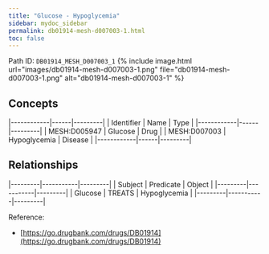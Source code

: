 ```yaml
---
title: "Glucose - Hypoglycemia"
sidebar: mydoc_sidebar
permalink: db01914-mesh-d007003-1.html
toc: false 
---
```



Path ID: `DB01914_MESH_D007003_1`
{% include image.html url="images/db01914-mesh-d007003-1.png" file="db01914-mesh-d007003-1.png" alt="db01914-mesh-d007003-1" %}

## Concepts

|------------|------|---------|
| Identifier | Name | Type    |
|------------|------|---------|
| MESH:D005947 | Glucose | Drug |
| MESH:D007003 | Hypoglycemia | Disease |
|------------|------|---------|

## Relationships

|---------|-----------|---------|
| Subject | Predicate | Object  |
|---------|-----------|---------|
| Glucose | TREATS | Hypoglycemia |
|---------|-----------|---------|

Reference: 
  - [https://go.drugbank.com/drugs/DB01914](https://go.drugbank.com/drugs/DB01914)

